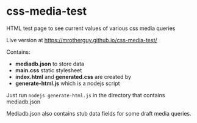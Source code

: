# css-media-test
HTML test page to see current values of various css media queries

Live version at https://mrotherguy.github.io/css-media-test/

Contains:

* **mediadb.json** to store data
* **main.css** static stylesheet
* **index.html** and **generated.css** are created by
* **generate-html.js** which is a nodejs script

Just run `nodejs generate-html.js` in the directory that contains mediadb.json

Mediadb.json also contains stub data fields for some draft media queries.
